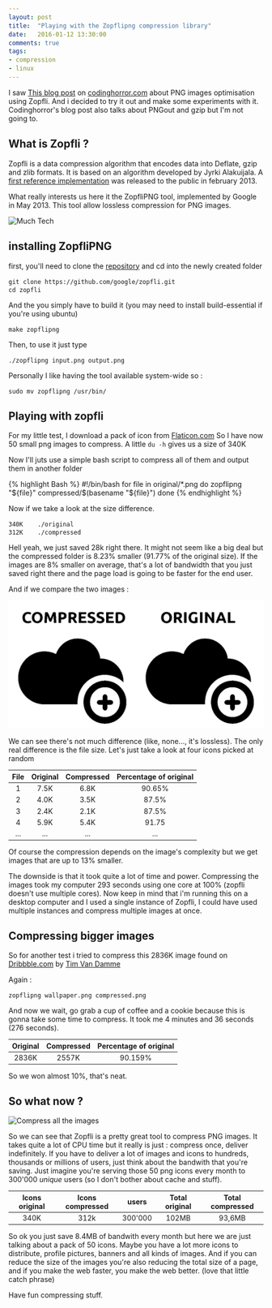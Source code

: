 ```yaml
---
layout: post
title:  "Playing with the Zopflipng compression library"
date:   2016-01-12 13:30:00
comments: true
tags:
- compression
- linux
---
```


I saw [This blog post](http://blog.codinghorror.com/zopfli-optimization-literally-free-bandwidth/) on [codinghorror.com](http://codinghorror.com) about PNG images optimisation using Zopfli. And i decided to try it out and make some experiments with it. Codinghorror's blog post also talks about PNGout and gzip but I'm not going to.

## What is Zopfli ?

Zopfli is a data compression algorithm that encodes data into Deflate, gzip and zlib formats. It is based on an algorithm developed by Jyrki Alakuijala. A [first reference implementation](https://github.com/google/zopfli) was released to the public in february 2013.

What really interests us here it the ZopfliPNG tool, implemented by Google in May 2013. This tool allow lossless compression for PNG images.

![Much Tech](https://i.imgflip.com/mshs7.jpg)

## installing ZopfliPNG

first, you'll need to clone the [repository](https://github.com/google/zopfli) and cd into the newly created folder

    git clone https://github.com/google/zopfli.git
    cd zopfli

And the you simply have to build it (you may need to install build-essential if you're using ubuntu)

    make zopflipng

Then, to use it just type

    ./zopflipng input.png output.png

Personally I like having the tool available system-wide so :

    sudo mv zopflipng /usr/bin/

## Playing with zopfli

For my little test, I download a pack of icon from [Flaticon.com](http://www.flaticon.com/) So I have now 50 small png images to compress. A little `du -h` gives us a size of 340K

Now I'll juts use a simple bash script to compress all of them and output them in another folder

{% highlight Bash %}
#!/bin/bash
for file in original/*.png
do
    zopflipng "${file}" compressed/$(basename "${file}")
done
{% endhighlight %}

Now if we take a look at the size difference.

    340K	./original
    312K	./compressed

Hell yeah, we just saved 28k right there. It might not seem like a big deal but the compressed folder is 8.23% smaller (91.77% of the original size). If the images are 8% smaller on average, that's a lot of bandwidth that you just saved right there and the page load is going to be faster for the end user.

And if we compare the two images :

![Zopfli Comparison](/images/zopfli.png)

We can see there's not much difference (like, none..., it's lossless). The only real difference is the file size. Let's just take a look at four icons picked at random

| File | Original | Compressed | Percentage of original |
|:----:|:--------:|:----------:|:----------------------:|
|   1  |   7.5K   |    6.8K    |         90.65%         |
|   2  |   4.0K   |    3.5K    |          87.5%         |
|   3  |   2.4K   |    2.1K    |          87.5%         |
|   4  |   5.9K   |    5.4K    |          91.75         |
|  ... |    ...   |     ...    |           ...          |

Of course the compression depends on the image's complexity but we get images that are up to 13% smaller.

The downside is that it took quite a lot of time and power. Compressing the images took my computer 293 seconds using one core at 100% (zopfli doesn't use multiple cores). Now keep in mind that i'm running this on a desktop computer and I used a single instance of Zopfli, I could have used multiple instances and compress multiple images at once.

## Compressing bigger images

So for another test i tried to compress this 2836K image found on [Dribbble.com](https://dribbble.com/shots/631004-Wallpaper-Retina/attachments/53013) by [Tim Van Damme](https://twitter.com/maxvoltar)

Again :

    zopflipng wallpaper.png compressed.png

And now we wait, go grab a cup of coffee and a cookie because this is gonna take some time to compress. It took me 4 minutes and 36 seconds (276 seconds).

| Original | Compressed | Percentage of original |
|:--------:|:----------:|:----------------------:|
|   2836K  |    2557K   |         90.159%        |

So we won almost 10%, that's neat.

## So what now ?

![Compress all the images](https://i.imgflip.com/x82yl.jpg)

So we can see that Zopfli is a pretty great tool to compress PNG images. It takes quite a lot of CPU time but it really is just : compress once, deliver indefinitely. If you have to deliver a lot of images and icons to hundreds, thousands or millions of users, just think about the bandwith that you're saving.
Just imagine you're serving those 50 png icons every month to 300'000 *unique* users (so I don't bother about cache and stuff).

| Icons original | Icons compressed |  users  | Total original | Total compressed |
|:--------------:|:----------------:|:-------:|:--------------:|:----------------:|
|      340K      |       312k       | 300'000 |      102MB     |      93,6MB      |

So ok you just save 8.4MB of bandwith every month but here we are just talking about a pack of 50 icons. Maybe you have a lot more icons to distribute, profile pictures, banners and all kinds of images. And if you can reduce the size of the images you're also reducing the total size of a page, and if you make the web faster, you make the web better. (love that little catch phrase)

Have fun compressing stuff.
